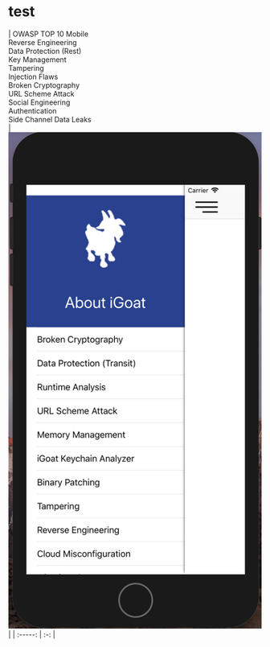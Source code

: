 # test


| OWASP TOP 10 Mobile <br /> Reverse Engineering <br /> Data Protection (Rest) <br /> Key Management <br /> Tampering <br /> Injection Flaws <br /> Broken Cryptography <br /> URL Scheme Attack <br /> Social Engineering <br /> Authentication <br /> Side Channel Data Leaks <br />
| ![alt text](https://raw.githubusercontent.com/swaroopsy/test/master/iGoat1.png?v=4&s=100) |
| :-----: | :-: | 

